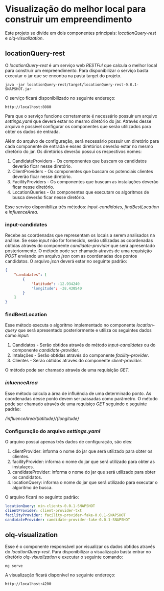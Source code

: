 
# Visualização do melhor local para construir um empreendimento

Este projeto se divide em dois componentes principais: *locationQuery-rest* e *olq-visualization*.

## locationQuery-rest

O *locationQuery-rest* é um serviço web *RESTFul* que calcula o melhor local para construir um empreendimento. Para disponibilizar o serviço basta executar o jar que se encontra na pasta target do projeto.

```
java -jar locationQuery-rest/target/locationQuery-rest-0.0.1-SNAPSHOT.jar
```
O serviço ficará disponibilizado no seguinte endereço:
```
http://localhost:8080
```

Para que o serviço funcione corretamente é necessário possuir um arquivo *settings.yaml* que deverá estar no mesmo diretório do jar. Através desse arquivo é possível configurar os componentes que serão utilizados para obter os dados de entrada.

Além do arquivo de configuração, será necessário possuir um diretório para cada componente de entrada e esses diretórios deverão estar no mesmo diretório do jar. Os diretórios deverão possui os respectivos nomes:

1. CandidateProviders - Os componentes que buscam os candidatos deverão ficar nesse diretório.
2. ClientProviders - Os componentes que buscam os potenciais clientes deverão ficar nesse diretório.
3. FacilityProviders - Os componentes que buscam as instalações deverão ficar nesse diretório.
4. LocationQueries - Os componentes que executam os algoritmos de busca deverão ficar nesse diretório.

Esse serviço disponibiliza três métodos: *input-candidates*, *findBestLocation* e *influenceArea*.

### input-candidates

Recebe as coordenadas que representam os locais a serem analisados na análise. Se esse *input* não for fornecido, serão utilizadas as coordenadas obtidas através do componente *candidate-provider* que será apresentado posteriormente. O método pode ser chamado através de uma requisição *POST* enviando um arquivo *json* com as coordenadas dos pontos candidatos. O arquivo *json* deverá estar no seguinte padrão:

```json
{
    "candidates": [
        {
            "latitude": -12.934240
            "longitude": -38.430540
        }
    ]
}
```

### findBestLocation

Esse método executa o algoritmo implementado no componente *location-query* que será apresentado posteriormente e utiliza os seguintes dados como *input*:
1. Candidatos - Serão obtidos através do método *input-candidates* ou do componente *candidate-provider*.
2. Intalações - Serão obtidas através do componente *facility-provider*.
3. Clientes - Serão obtidos através do componente *client-provider*.

O método pode ser chamado através de uma requisição *GET*.

### *inluenceArea*

Esse método calcula a área de influência de uma determinado ponto. As coordenadas desse ponto devem ser passadas como parâmetro. O método pode ser chamado através de uma requisiço *GET* seguindo o seguinte padrão:

*/influenceArea/{latitude}/{longitude}*

### Configuração do arquivo *settings.yaml*

O arquivo possui apenas três dados de configuração, são eles:

1. clientProvider: informa o nome do jar que será utilizado para obter os clientes.
2. facilityProvider: informa o nome do jar que será utilizado para obter as instalaçes.
3. candidateProvider: informa o nome do jar que será utilizado para obter os candidatos.
4. locationQuery: informa o nome do jar que será utilizado para executar o algoritmo de busca.

O arquivo ficará no seguinto padrão:

```yaml
locationQuery: min-clients-0.0.1-SNAPSHOT
clientProvider: client-provider-txt
facilityProvider: facility-provider-fake-0.0.1-SNAPSHOT
candidateProvider: candidate-provider-fake-0.0.1-SNAPSHOT
```


## olq-visualization

Esse é o componente responsável por visualizar os dados obtidos através do *locationQuery-rest*. Para disponibilizar a visualização basta entrar no diretório *olq-visualization* e executar o seguinte comando:

```
ng serve
```

A visualização ficará disponível no seguinte endereço:

```
http://localhost:4200
```
